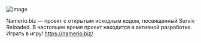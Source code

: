 ![image](https://github.com/Furry-purr/surviv-reloaded/assets/166250168/408c96a8-6385-45e2-a7b2-0a0009995ae1)

Namerio.biz — проект с открытым исходным кодом, посвященный Surviv Reloaded. В настоящее время проект находится в активной разработке.
Играть в игру!
https://namerio.biz/
